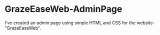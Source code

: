 # GrazeEaseWeb-AdminPage
I've created an admin page using simple HTML and CSS for the website-"GrazeEaseWeb".
